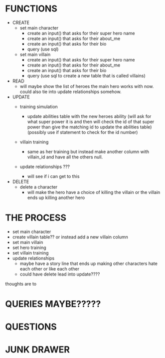 # FUNCTIONS
- CREATE
    - set main character
        - create an input() that asks for their super hero name
        - create an input() that asks for their about_me
        - create an input() that asks for their bio
        - query (use sql)
    - set main villain
         - create an input() that asks for their super hero name
        - create an input() that asks for their about_me
        - create an input() that asks for their bio
        - query (use sql to create a new table that is called villains)
- READ
    - will maybe show the list of heroes the main hero works with now. could also tie into update relationships somehow.
- UPDATE
    - training simulation
        - update abilities table with the new heroes ability (will ask for what super power it is and then will check the id of that super power than give the matching id to update the abilities table) (possibly use if statement to check for the id number)

    - villain training 
        - same as her training but instead make another column with villain_id and have all the others null.

    - update relationships ???
        - will see if i can get to this
- DELETE
    - delete a character
        - will make the hero have a choice of killing the villain or the villain ends up killing another hero
    


# THE PROCESS
- set main character
- create villain table?? or instead add a new villain column
- set main villain
- set hero training
- set villain training
- update relationships
    - maybe have a story line that ends up making other characters hate each other or like each other
    - could have delete lead into update????

thoughts are to 


# QUERIES MAYBE?????
# QUESTIONS

# JUNK DRAWER